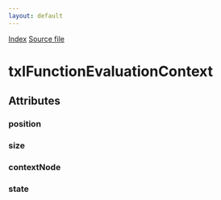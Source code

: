 ```yaml
---
layout: default
---
```

<div id='links'><a href="../index.html">Index</a>
<a href="http://dxr.mozilla.org/mozilla-central/source/dom/xslt/txIFunctionEvaluationContext.idl">Source file</a>
</div>

# txIFunctionEvaluationContext #

## Attributes ##

### position ###

### size ###

### contextNode ###

### state ###
